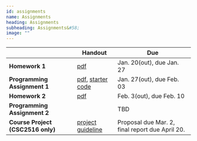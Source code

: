 ```yaml
---
id: assignments
name: Assignments
heading: Assignments
subheading: Assignments&#58;
image: ""
---
```


|           | Handout                | Due
|-----------|------------------------|---------
| **Homework 1**   |  [pdf](/assets/misc/HW01.pdf)        | Jan. 20(out), due Jan. 27 
| **Programming Assignment 1**   | [pdf](/assets/misc/PA01.pdf), [starter code](/assets/misc/a1-code.zip)       | Jan. 27(out), due Feb. 03 
| **Homework 2**   |  [pdf](/assets/misc/HW02.pdf)        | Feb. 3(out), due Feb. 10 
| **Programming Assignment 2**   |          | TBD 
| **Course Project (CSC2516 only)**   |  [project guideline](/assets/misc/project_handout.pdf)        | Proposal due Mar. 2, final report due April 20. 

